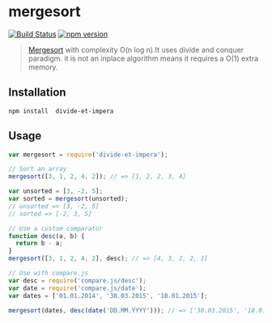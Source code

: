 mergesort
================

[![Build Status](https://travis-ci.org/stoeffel/mergesort.svg)](https://travis-ci.org/stoeffel/mergesort) [![npm version](https://badge.fury.io/js/divide-et-impera.svg)](http://badge.fury.io/js/divide-et-impera)
> [Mergesort](http://en.wikipedia.org/wiki/Merge_sort) with complexity O(n log n).It uses divide and conquer paradigm. it is not an inplace algorithm means it requires a O(1) extra memory.

Installation
------------

`npm install  divide-et-impera`

Usage
-----

```js
var mergesort = require('divide-et-impera');

// Sort an array
mergesort([3, 1, 2, 4, 2]); // => [1, 2, 2, 3, 4]

var unsorted = [3, -2, 5];
var sorted = mergesort(unsorted);
// unsorted => [3, -2, 5]
// sorted => [-2, 3, 5]

// Use a custom comparator
function desc(a, b) {
  return b - a;
}
mergesort([3, 1, 2, 4, 2], desc); // => [4, 3, 2, 2, 1]

// Use with compare.js
var desc = require('compare.js/desc');
var date = require('compare.js/date');
var dates = ['01.01.2014', '30.03.2015', '18.01.2015'];

mergesort(dates, desc(date('DD.MM.YYYY'))); // => ['30.03.2015', '18.01.2015', '01.01.2014']
```
